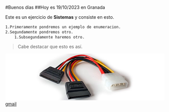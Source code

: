 #Buenos días
##Hoy es 19/10/2023 en Granada

Este es un ejercicio de **Sistemas** y consiste en esto.

    1.Primeramente pondremos un ejemplo de enumeracion.
    2.Segundamente pondremos otro.
        1.Subsegundamente haremos otro.
>Cabe destacar que esto es así.

![Foto](./img/SATA.jpg)
[gmail](https://gmail.com/)



